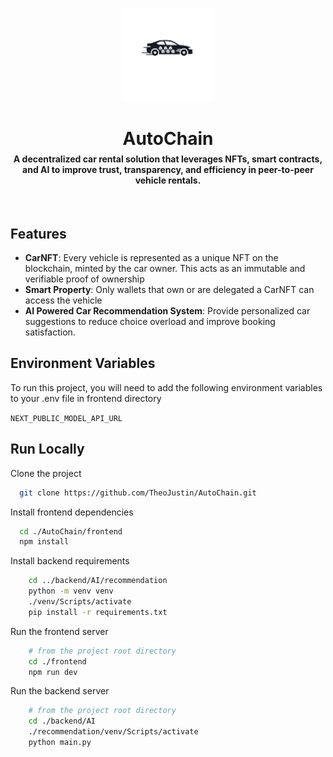 <p align="center">
   <a href="https://github.com/TheoJustin/AutoChain" target="_blank" rel="noopener noreferer">
      <img width="150" src="./frontend/src/assets/autologo.png" alt="AutoChain Logo">
   </a>
</p>
<h1 style="border-bottom: none; margin-bottom: 0" align="center">AutoChain</h1>
<h4 style="margin-top: 0.4rem; " align="center">A decentralized car rental solution that leverages <b>NFTs</b>, <b>smart contracts</b>, and <b>AI</b> to improve trust, transparency, and efficiency in peer-to-peer vehicle rentals.</h4>

<br>

## Features

- **CarNFT**: Every vehicle is represented as a unique NFT on the blockchain, minted by the car owner. This acts as an immutable and verifiable proof of ownership
- **Smart Property**: Only wallets that own or are delegated a CarNFT can access the vehicle
- **AI Powered Car Recommendation System**: Provide personalized car suggestions to reduce choice overload and improve booking satisfaction.

## Environment Variables

To run this project, you will need to add the following environment variables to your .env file in frontend directory

`NEXT_PUBLIC_MODEL_API_URL`

## Run Locally

Clone the project

```bash
  git clone https://github.com/TheoJustin/AutoChain.git
```

Install frontend dependencies

```bash
  cd ./AutoChain/frontend
  npm install
```

Install backend requirements

```bash
    cd ../backend/AI/recommendation
    python -m venv venv
    ./venv/Scripts/activate
    pip install -r requirements.txt
```

Run the frontend server

```bash
    # from the project root directory
    cd ./frontend
    npm run dev
```

Run the backend server

```bash
    # from the project root directory
    cd ./backend/AI
    ./recommendation/venv/Scripts/activate
    python main.py
```
